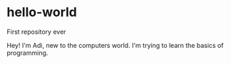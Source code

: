 # hello-world
First repository ever

Hey! I'm Adi, new to the computers world.
I'm trying to learn the basics of programming.
